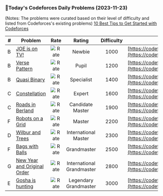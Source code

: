 ### 🌟Today's Codeforces Daily Problems (2023-11-23)
(Notes: The problems were curated based on their level of difficulty and listed from Codeforces's existing problems)
[10 Best Tips to Get Started with Codeforces](https://github.com/ika9810/Codeforces-Daily-Problems/blob/main/10%20Best%20Tips%20to%20Get%20Started%20with%20Codeforces.md)

| # | Problem | Rate| Rating | Difficulty | Contest |
|---| ----- | :--------: | :----------: | :----------: | ---------- |
|B|[JOE is on TV!](https://codeforces.com/contest/1293/problem/B)|![Rate](https://img.shields.io/badge/Newbie-1000-lightgrey)|Newbie|1000|[https://codeforces.com/contest/1293](https://codeforces.com/contest/1293)|
|B|[Verse Pattern](https://codeforces.com/contest/722/problem/B)|![Rate](https://img.shields.io/badge/Pupil-1200-brightgreen)|Pupil|1200|[https://codeforces.com/contest/722](https://codeforces.com/contest/722)|
|B|[Quasi Binary](https://codeforces.com/contest/538/problem/B)|![Rate](https://img.shields.io/badge/Specialist-1400-9cf)|Specialist|1400|[https://codeforces.com/contest/538](https://codeforces.com/contest/538)|
|C|[Constellation](https://codeforces.com/contest/618/problem/C)|![Rate](https://img.shields.io/badge/Expert-1600-blue)|Expert|1600|[https://codeforces.com/contest/618](https://codeforces.com/contest/618)|
|C|[Roads in Berland](https://codeforces.com/contest/25/problem/C)|![Rate](https://img.shields.io/badge/Candidate%20Master-1900-blueviolet)|Candidate Master|1900|[https://codeforces.com/contest/25](https://codeforces.com/contest/25)|
|F|[Robots on a Grid](https://codeforces.com/contest/1335/problem/F)|![Rate](https://img.shields.io/badge/Master-2200-orange)|Master|2200|[https://codeforces.com/contest/1335](https://codeforces.com/contest/1335)|
|D|[Wilbur and Trees](https://codeforces.com/contest/596/problem/D)|![Rate](https://img.shields.io/badge/International%20Master-2300-orange)|International Master|2300|[https://codeforces.com/contest/596](https://codeforces.com/contest/596)|
|F|[Bags with Balls](https://codeforces.com/contest/1716/problem/F)|![Rate](https://img.shields.io/badge/Grandmaster-2500-red)|Grandmaster|2500|[https://codeforces.com/contest/1716](https://codeforces.com/contest/1716)|
|G|[New Year and Original Order](https://codeforces.com/contest/908/problem/G)|![Rate](https://img.shields.io/badge/International%20Grandmaster-2800-red)|International Grandmaster|2800|[https://codeforces.com/contest/908](https://codeforces.com/contest/908)|
|E|[Gosha is hunting](https://codeforces.com/contest/739/problem/E)|![Rate](https://img.shields.io/badge/Legendary%20Grandmaster-3000-red)|Legendary Grandmaster|3000|[https://codeforces.com/contest/739](https://codeforces.com/contest/739)|

